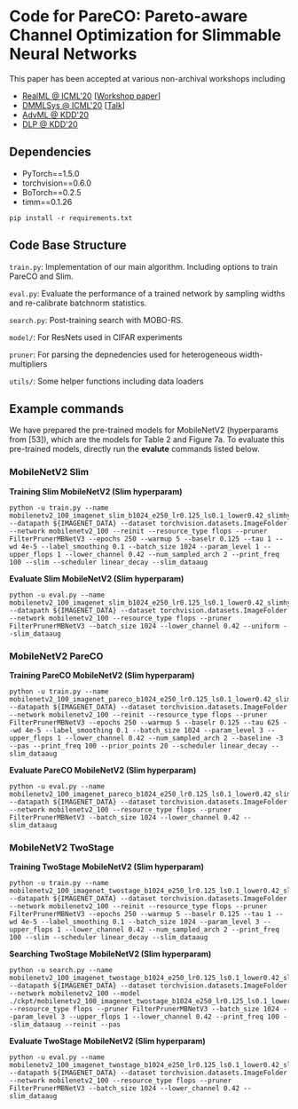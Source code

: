 # Code for PareCO: Pareto-aware Channel Optimization for Slimmable Neural Networks

This paper has been accepted at various non-archival workshops including
- [RealML @ ICML'20](https://realworldml.github.io/accepted/) [[Workshop paper](https://realworldml.github.io/files/cr/31_PareCO-realml-paper.pdf)]
- [DMMLSys @ ICML'20](https://sites.google.com/view/deploymonitormlsystems/schedule) [[Talk](https://slideslive.com/38931679/pareco-paretoaware-channel-optimization-for-slimmable-neural-networks)]
- [AdvML @ KDD'20](https://sites.google.com/view/advml)
- [DLP @ KDD'20](https://dlp-kdd.github.io)

## Dependencies

- PyTorch==1.5.0
- torchvision==0.6.0
- BoTorch==0.2.5
- timm==0.1.26

`pip install -r requirements.txt`


## Code Base Structure

`train.py`: Implementation of our main algorithm. Including options to train PareCO and Slim.

`eval.py`: Evaluate the performance of a trained network by sampling widths and re-calibrate batchnorm statistics.

`search.py`: Post-training search with MOBO-RS.

`model/`: For ResNets used in CIFAR experiments

`pruner`: For parsing the depnedencies used for heterogeneous width-multipliers

`utils/`: Some helper functions including data loaders

## Example commands
We have prepared the pre-trained models for MobileNetV2 (hyperparams from [53]), which are the models for Table 2 and Figure 7a. To evaluate this pre-trained models, directly run the **evalute** commands listed below.

### MobileNetV2 Slim
**Training Slim MobileNetV2 (Slim hyperparam)**

    python -u train.py --name mobilenetv2_100_imagenet_slim_b1024_e250_lr0.125_ls0.1_lower0.42_slimhyper --datapath ${IMAGENET_DATA} --dataset torchvision.datasets.ImageFolder --network mobilenetv2_100 --reinit --resource_type flops --pruner FilterPrunerMBNetV3 --epochs 250 --warmup 5 --baselr 0.125 --tau 1 --wd 4e-5 --label_smoothing 0.1 --batch_size 1024 --param_level 1 --upper_flops 1 --lower_channel 0.42 --num_sampled_arch 2 --print_freq 100 --slim --scheduler linear_decay --slim_dataaug


**Evaluate Slim MobileNetV2 (Slim hyperparam)**

    python -u eval.py --name mobilenetv2_100_imagenet_slim_b1024_e250_lr0.125_ls0.1_lower0.42_slimhyper --datapath ${IMAGENET_DATA} --dataset torchvision.datasets.ImageFolder --network mobilenetv2_100 --resource_type flops --pruner FilterPrunerMBNetV3 --batch_size 1024 --lower_channel 0.42 --uniform --slim_dataaug


### MobileNetV2 PareCO
**Training PareCO MobileNetV2 (Slim hyperparam)**

    python -u train.py --name mobilenetv2_100_imagenet_pareco_b1024_e250_lr0.125_ls0.1_lower0.42_slimhyper --datapath ${IMAGENET_DATA} --dataset torchvision.datasets.ImageFolder --network mobilenetv2_100 --reinit --resource_type flops --pruner FilterPrunerMBNetV3 --epochs 250 --warmup 5 --baselr 0.125 --tau 625 --wd 4e-5 --label_smoothing 0.1 --batch_size 1024 --param_level 3 --upper_flops 1 --lower_channel 0.42 --num_sampled_arch 2 --baseline -3 --pas --print_freq 100 --prior_points 20 --scheduler linear_decay --slim_dataaug

**Evaluate PareCO MobileNetV2 (Slim hyperparam)**

    python -u eval.py --name mobilenetv2_100_imagenet_pareco_b1024_e250_lr0.125_ls0.1_lower0.42_slimhyper --datapath ${IMAGENET_DATA} --dataset torchvision.datasets.ImageFolder --network mobilenetv2_100 --resource_type flops --pruner FilterPrunerMBNetV3 --batch_size 1024 --lower_channel 0.42 --slim_dataaug



### MobileNetV2 TwoStage
**Training TwoStage MobileNetV2 (Slim hyperparam)**

    python -u train.py --name mobilenetv2_100_imagenet_twostage_b1024_e250_lr0.125_ls0.1_lower0.42_slimhyper --datapath ${IMAGENET_DATA} --dataset torchvision.datasets.ImageFolder --network mobilenetv2_100 --reinit --resource_type flops --pruner FilterPrunerMBNetV3 --epochs 250 --warmup 5 --baselr 0.125 --tau 1 --wd 4e-5 --label_smoothing 0.1 --batch_size 1024 --param_level 3 --upper_flops 1 --lower_channel 0.42 --num_sampled_arch 2 --print_freq 100 --slim --scheduler linear_decay --slim_dataaug

**Searching TwoStage MobileNetV2 (Slim hyperparam)**

    python -u search.py --name mobilenetv2_100_imagenet_twostage_b1024_e250_lr0.125_ls0.1_lower0.42_slimhyper_postsearch --datapath ${IMAGENET_DATA} --dataset torchvision.datasets.ImageFolder --network mobilenetv2_100 --model ./ckpt/mobilenetv2_100_imagenet_twostage_b1024_e250_lr0.125_ls0.1_lower0.42_slimhyper.pt --resource_type flops --pruner FilterPrunerMBNetV3 --batch_size 1024 --param_level 3 --upper_flops 1 --lower_channel 0.42 --print_freq 100 --slim_dataaug --reinit --pas


**Evaluate TwoStage MobileNetV2 (Slim hyperparam)**

    python -u eval.py --name mobilenetv2_100_imagenet_twostage_b1024_e250_lr0.125_ls0.1_lower0.42_slimhyper_postsearch --datapath ${IMAGENET_DATA} --dataset torchvision.datasets.ImageFolder --network mobilenetv2_100 --resource_type flops --pruner FilterPrunerMBNetV3 --batch_size 1024 --lower_channel 0.42 --slim_dataaug